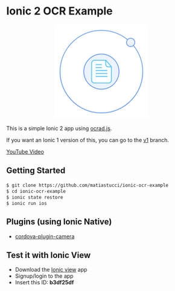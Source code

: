 # Ionic 2 OCR Example

<p align="center">
  <img src="resources/icon.png" width="250" alt="Logo"/>
</p>

This is a simple Ionic 2 app using [ocrad.js](https://github.com/antimatter15/ocrad.js).

If you want an Ionic 1 version of this, you can go to the [v1](https://github.com/matiastucci/ionic-ocr-example/tree/v1) branch.

[YouTube Video](https://youtu.be/TykCiS80oZc)

## Getting Started
```
$ git clone https://github.com/matiastucci/ionic-ocr-example
$ cd ionic-ocr-example
$ ionic state restore
$ ionic run ios
```

## Plugins (using Ionic Native)
* [cordova-plugin-camera]

## Test it with Ionic View
* Download the [Ionic view] app
* Signup/login to the app
* Insert this ID: **b3df25df**

[Ionic view]:http://view.ionic.io/
[cordova-plugin-camera]:http://ionicframework.com/docs/v2/native/camera/
